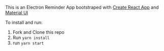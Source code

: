 This is an Electron Reminder App bootstraped with [Create React App](https://github.com/facebookincubator/create-react-app) and [Material UI](https://material-ui.com)

To install and run:

1. Fork and Clone this repo
2. Run ```yarn install```
3. run ```yarn start```